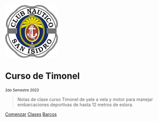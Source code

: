 ![logo](images/CNSI.png)

# Curso de Timonel

<small>2do Semestre 2023</small>
 
> Notas de clase curso Timonel de yate a vela y motor para manejar embarcaciones deportivas de hasta 12 metros de eslora.



[Comenzar](#inicio)
[Clases](clases/README.md)
[Barcos](#barcos)

<!-- background image ![](_media/bg.jpeg) -->


